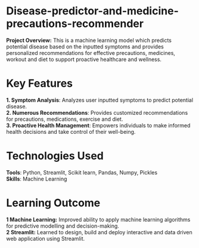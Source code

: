 # Disease-predictor-and-medicine-precautions-recommender
**Project Overview:** This is a machine learning model which predicts potential disease based on the inputted symptoms and provides personalized recommendations for effective precautions, medicines, workout and diet to support proactive healthcare and wellness.

# Key Features
**1. Symptom Analysis**: Analyzes user inputted symptoms to predict potential disease.
<br>**2. Numerous Recommendations**: Provides customized recommendations for precautions, medications, exercise and diet.
<br>**3. Proactive Health Management**: Empowers individuals to make informed health decisions and take control of their well-being.

# Technologies Used
**Tools**: Python, Streamlit, Scikit learn, Pandas, Numpy, Pickles<br>**Skills**: Machine Learning

# Learning Outcome
**1 Machine Learning:** Improved ability to apply machine learning algorithms for predictive modelling and decision-making.
<br>**2 Streamlit:** Learned to design, build and deploy interactive and data driven web application using Streamlit.
